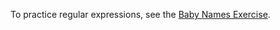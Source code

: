 To practice regular expressions, see the [Baby Names Exercise](https://developers.google.com/edu/python/exercises/baby-names).

